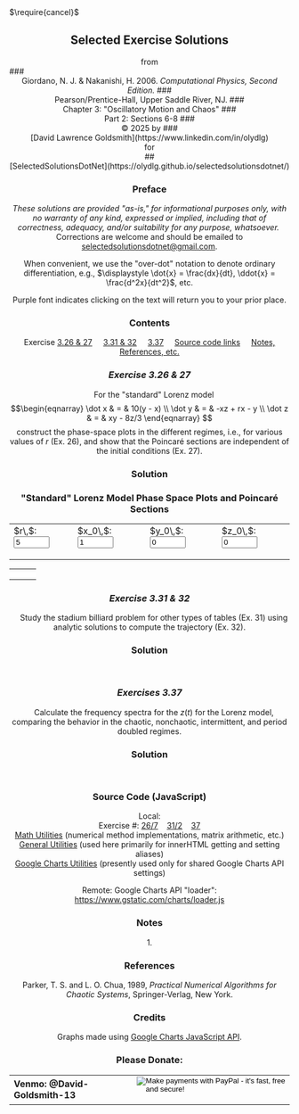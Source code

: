 <script type="text/x-mathjax-config">
  MathJax.Hub.Config({ TeX: { extensions: ["color.js"] }});
</script>
<script src="https://www.gstatic.com/charts/loader.js"></script>
<script src="../../../../GeneralUtils.js"></script>
<script src="../../../../MathUtils.js"></script>
<script src="../../../../GChartsUtils.js"></script>
<script src="./C3E26n7.js"></script>
<!--script src="./C3E31n2.js"></script-->
<!--script src="./C3E37.js"></script-->
<script>
    // Load google charts
    google.charts.load('current', {'packages':['corechart']});
    google.charts.setOnLoadCallback(GiorCPC3E26n7);
//    google.charts.setOnLoadCallback(GiorCPC3E31n2);
//    google.charts.setOnLoadCallback(GiorCPC3E37);
</script>
<link rel="stylesheet" href="../../../../Styles.css">
<title>Solutions of Selected Exercises from Giordano/Nakanishi "Computational Physics, 2nd Ed." Chapter 3 (Part 2)</title>
$\require{cancel}$

<body onload="makeC3E26n7Graph = GiorCPC3E26n7();
                             /*makeC3E31n2Graph = GiorCPC3E31n2();
                             makeC3E37Graph = GiorCPC3E37(); */
">

## <center>Selected Exercise Solutions
<center>from</center>
### <center>Giordano, N. J. & Nakanishi, H. 2006. <i>Computational Physics, Second Edition.</i> 
### <center> Pearson/Prentice-Hall, Upper Saddle River, NJ.
### <center>Chapter 3: "Oscillatory Motion and Chaos"
### <center>Part 2: Sections 6-8
### <center>&copy; 2025 by
### <center>[David Lawrence Goldsmith](https://www.linkedin.com/in/olydlg)
<center>for</center>
## <center>[SelectedSolutionsDotNet](https://olydlg.github.io/selectedsolutionsdotnet/)

### Preface
 
<i>These solutions are provided "as-is," for informational purposes only, with no warranty of any kind, expressed or implied, including that of correctness, adequacy, and/or suitability for any purpose, whatsoever.</i>&nbsp; Corrections are welcome and should be emailed to selectedsolutionsdotnet@gmail.com.

When convenient, we use the "over-dot" notation to denote ordinary differentiation, e.g., $\displaystyle \dot{x} = \frac{dx}{dt}, \ddot{x} = \frac{d^2x}{dt^2}$, etc.

Purple font indicates clicking on the text will return you to your prior place.

### Contents

Exercise [3.26 & 27](#E3.26n7)$~~~~$
[3.31 & 32](#E3.31n2)$~~~~$
[3.37](#E3.37)$~~~~$
[Source code links](#Source)$~~~~$
[Notes, References, etc.](#Notes)

### <a class="goback" name="E3.26n7" onclick="winhisback()">_Exercise 3.26 & 27_</a>
$~~~~$For the "standard" Lorenz model
$$\begin{eqnarray}
\dot x & = & 10(y - x) \\
\dot y & = & -xz + rx - y \\
\dot z & = & xy - 8z/3  
\end{eqnarray}
$$construct the phase-space plots in the different regimes, i.e., for various values of $r$ (Ex. 26), and show that the Poincaré sections are independent of the initial conditions (Ex. 27).

### Solution

<center>
<h3>"Standard" Lorenz Model Phase Space Plots and Poincaré Sections</h3>
<table>
  <tr style="border: none;">
    <td class="cen" style="border: none;">
      <form id="C3E26n7r" onchange="makeC3E26n7Graph()">
        <label for="C3E26n7rIn">$r\,$:</label>
        <input type="number" name="C3E26n7rIn" min="5" max="165" step="5" value="5">
      </form>
    </td>
    <td class="cen" style="border: none;">
      <form id="C3E26n7x0" onchange="makeC3E26n7Graph()">
        <label for="C3E26n7x0In">$x_0\,$:</label>
        <input type="number" name="C3E26n7x0In" min="0" max="2" step="0.2" value="1">
      </form>
    </td>
    <td class="cen" style="border: none;">
      <form id="C3E26n7y0" onchange="makeC3E26n7Graph()">
        <label for="C3E26n7y0In">$y_0\,$:</label>
        <input type="number" name="C3E26n7y0In" min="0" max="2" step="0.2" value="0">
      </form>
    </td>
    <td class="cen" style="border: none;">
      <form id="C3E26n7z0" onchange="makeC3E26n7Graph()">
        <label for="C3E26n7z0In">$z_0\,$:</label>
        <input type="number" name="C3E26n7z0In" min="0" max="2" step="0.2" value="0">
      </form>
    </td>
  </tr>
</table>
<table>
  <tr style="border: none;">
    <td class="cen" style="border: none;">
      <div class="chart" id="GiorCPC3E26n7xvtChart" alt="Lorenz model x(t)"></div>
    </td>
    <td class="cen" style="border: none;">
      <div class="chart" id="GiorCPC3E26n7yvtChart" alt="Lorenz model y(t)"></div>
    </td>
    <td class="cen" style="border: none;">
      <div class="chart" id="GiorCPC3E26n7zvtChart" alt="Lorenz model z(t)"></div>
    </td>
  </tr>
  <tr style="border: none; background-color: white;">
    <td class="cen" style="border: none;">
      <div class="chart" id="GiorCPC3E26n7yvxChart" alt="Lorenz model y(x)"></div>
    </td>
    <td class="cen" style="border: none;">
      <div class="chart" id="GiorCPC3E26n7zvxChart" alt="Lorenz model z(x)"></div>
    </td>
    <td class="cen" style="border: none;">
      <div class="chart" id="GiorCPC3E26n7zvyChart" alt="Lorenz model z(y)"></div>
    </td>
  </tr>
  <tr style="border: none; background-color: white;">
    <td class="cen" style="border: none;">
      <div class="chart" id="GiorCPC3E26n7yvxPChart" alt="Lorenz model y(x), z=0"></div>
    </td>
    <td class="cen" style="border: none;">
      <div class="chart" id="GiorCPC3E26n7zvxPChart" alt="Lorenz model z(x), y=0"></div>
    </td>
    <td class="cen" style="border: none;">
      <div class="chart" id="GiorCPC3E26n7zvyPChart" alt="Lorenz model z(y), x=0"></div>
    </td>
  </tr>
</table>
</center>

### <a class="goback" name="E3.31n2" onclick="winhisback()">_Exercise 3.31 & 32_</a>

$~~~~$Study the stadium billiard problem for other types of tables (Ex. 31) using analytic solutions to compute the trajectory (Ex. 32).  

### Solution

$~~~~$

### <a class="goback" name="E3.37" onclick="winhisback()">_Exercises 3.37_</a>

$~~~~$Calculate the frequency spectra for the $z(t)$ for the Lorenz model, comparing the behavior in the chaotic, nonchaotic, intermittent, and period doubled regimes.

### Solution

$~~~~$

### <a class="goback" name="Source" onclick="winhisback()">Source Code (JavaScript)</a>
Local:<br>
Exercise #: [26/7](./C3E26n7.js)$~~~~$[31/2](./C3E31n2.js)$~~~~$[37](./C3E37.js)<br>
[Math Utilities](../../../../MathUtils.js) (numerical method implementations, matrix arithmetic, etc.)<br>
[General Utilities](../../../../GeneralUtils.js) (used here primarily for innerHTML getting and setting aliases)<br>
[Google Charts Utilities](../../../../GChartsUtils.js) (presently used only for shared Google Charts API settings)<br>

Remote: Google Charts API "loader": https://www.gstatic.com/charts/loader.js 

### <a class="goback" name="Notes" onclick="winhisback()">Notes</a>

<a class="goback" name="Note1" onclick="winhisback()">1.</a> 

### References

<a class="goback" name="" onclick="winhisback()"></a>

<a class="goback" name="Parker" onclick="winhisback()">Parker</a>, T. S. and L. O. Chua, 1989, <i>Practical Numerical Algorithms for Chaotic Systems</i>, Springer-Verlag, New York.

<a name="" class="goback" onclick="winhisback()"></a>

### Credits
Graphs made using [Google Charts JavaScript API](https://developers.google.com/chart).

### Please Donate:
<table>
  <tr style="border: none; background: transparent;">
    <td style="border: none;">
      <b>Venmo: @David-Goldsmith-13</b>
    </td>
    <td style="border: none;">
      <form action="https://www.paypal.com/cgi-bin/webscr"
            method="post"><input name="cmd"
            value="_xclick" type="hidden"> <input name="business"
            value="dgoldsmith_89@alumni.brown.edu" type="hidden"> <input
            name="item_name" value="SelectedSolutions Donation"
            type="hidden"> <input name="cn" value="Special Instructions
            (optional" type="hidden"> <input
            src="https://www.paypal.com/images/x-click-but04.gif"
            name="submit" alt="Make payments with PayPal - it's fast,
            free and secure!" align="middle" border="0" type="image"></form>
    </td>
  </tr>
</table>
